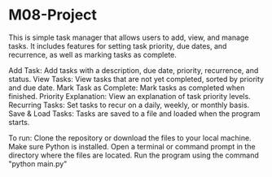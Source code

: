 # M08-Project
This is simple task manager that allows users to add, view, and manage tasks. It includes features for setting task priority, due dates, and recurrence, as well as marking tasks as complete.

Add Task: Add tasks with a description, due date, priority, recurrence, and status.
View Tasks: View tasks that are not yet completed, sorted by priority and due date.
Mark Task as Complete: Mark tasks as completed when finished.
Priority Explanation: View an explanation of task priority levels.
Recurring Tasks: Set tasks to recur on a daily, weekly, or monthly basis.
Save & Load Tasks: Tasks are saved to a file and loaded when the program starts.

To run:
Clone the repository or download the files to your local machine.
Make sure Python is installed.
Open a terminal or command prompt in the directory where the files are located.
Run the program using the command "python main.py"
